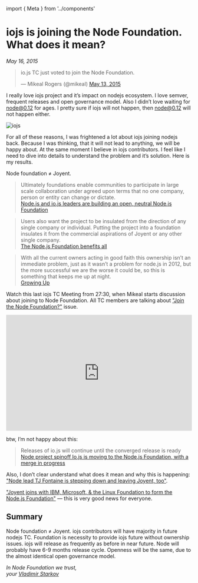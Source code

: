 import { Meta } from '../components'

<Meta
  title="iojs is joining the Node Foundation. What does it mean?"
  description="I really love iojs project and it’s impact on nodejs ecosystem. I love semver, frequent releases and open governance model. Also I didn’t love waiting for node@0.12 for ages. I pretty sure if iojs will not happen, then node@0.12 will not happen either."
/>

# iojs is joining the Node Foundation. What does it mean?

_May 16, 2015_

<blockquote class="twitter-tweet" lang="en"><p lang="en" dir="ltr">io.js TC just voted to join the Node Foundation.</p>&mdash; Mikeal Rogers (@mikeal) <a href="https://twitter.com/mikeal/status/598595967928008705">May 13, 2015</a></blockquote> <script async src="//platform.twitter.com/widgets.js" charset="utf-8"></script>

I really love iojs project and it’s impact on nodejs ecosystem. I love semver, frequent releases and open governance model. Also I didn’t love waiting for node@0.12 for ages. I pretty sure if iojs will not happen, then node@0.12 will not happen either.

![iojs](https://i.imgur.com/kH819mV.jpg)

For all of these reasons, I was frightened a lot about iojs joining nodejs
back. Because I was thinking, that it will not lead to anything, we will be
happy about. At the same moment I believe in iojs contributors. I feel like
I need to dive into details to understand the problem and it’s solution.
Here is my results.

Node foundation ≠ Joyent.

> Ultimately foundations enable communities to participate in large scale
> collaboration under agreed upon terms that no one company, person or entity
> can change or dictate.  
> [Node.js and io.js leaders are building an open, neutral Node.js Foundation][open-foundation]

> Users also want the project to be insulated from the direction of any single
> company or individual. Putting the project into a foundation insulates
> it from the commercial aspirations of Joyent or any other single company.  
> [The Node.js Foundation benefits all][benefits-all]

> With all the current owners acting in good faith this ownership isn’t
> an immediate problem, just as it wasn’t a problem for node.js in 2012,
> but the more successful we are the worse it could be, so this is something
> that keeps me up at night.  
> [Growing Up][growing-up]

Watch this last iojs TC Meeting from 27:30, when Mikeal starts discussion about
joining to Node Foundation. All TC members are talking about ["Join the Node
Foundation?"][1664] issue.

<iframe width="100%" height="315" src="https://www.youtube.com/embed/UbYiFLf7MpU" frameborder="0" allowfullscreen></iframe>

btw, I’m not happy about this:

> Releases of io.js will continue until the converged release is ready  
> [Node project spinoff Io.js is moving to the Node.js Foundation, with a
> merge in progress][vb]

Also, I don’t clear understand what does it mean and why this is happening:
["Node lead TJ Fontaine is stepping down and leaving Joyent, too"][vb2].

["Joyent joins with IBM, Microsoft, & the Linux Foundation to form the Node.js
Foundation"][vb3] — this is very good news for everyone.

## Summary

Node foundation ≠ Joyent. iojs contributors will have majority in future
nodejs TC. Foundation is necessity to provide iojs future without ownership
issues. iojs will release as frequently as before in near future.
Node will probably have 6-9 months release cycle. Openness will be the same,
due to the almost identical open governance model.

[vb]: http://venturebeat.com/2015/05/13/node-project-spinoff-io-js-is-moving-to-the-node-js-foundation-with-a-merge-in-progress/
[vb2]: http://venturebeat.com/2015/05/08/node-lead-tj-fontaine-is-stepping-down-and-leaving-joyent-too/
[vb3]: http://venturebeat.com/2015/02/10/joyent-joins-with-ibm-microsoft-the-linux-foundation-to-form-the-node-js-foundation/
[1664]: https://github.com/nodejs/io.js/issues/1664
[open-foundation]: http://blog.nodejs.org/2015/05/15/node-leaders-are-building-an-open-foundation/
[benefits-all]: http://blog.nodejs.org/2015/05/15/the-nodejs-foundation-benefits-all/
[growing-up]: https://medium.com/node-js-javascript/growing-up-27d6cc8b7c53

_In Node Foundation we trust,  
your [Vladimir Starkov](https://iamstarkov.com/)_
